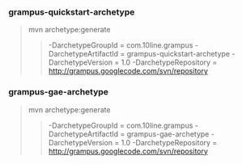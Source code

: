 ### grampus-quickstart-archetype ###

> mvn archetype:generate
> > -DarchetypeGroupId = com.10line.grampus
> > -DarchetypeArtifactId = grampus-quickstart-archetype
> > -DarchetypeVersion = 1.0
> > -DarchetypeRepository = http://grampus.googlecode.com/svn/repository

### grampus-gae-archetype ###


> mvn archetype:generate
> > -DarchetypeGroupId = com.10line.grampus
> > -DarchetypeArtifactId = grampus-gae-archetype
> > -DarchetypeVersion = 1.0
> > -DarchetypeRepository = http://grampus.googlecode.com/svn/repository